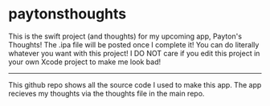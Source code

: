 # paytonsthoughts
This is the swift project (and thoughts) for my upcoming app, Payton's Thoughts! The .ipa file will be posted once I complete it! You can do literally whatever you want with this project! I DO NOT care if you edit this project in your own Xcode project to make me look bad!

__________

This github repo shows all the source code I used to make this app. The app recieves my thoughts via the thoughts file in the main repo.
